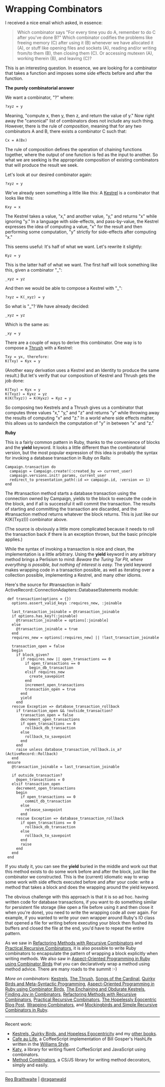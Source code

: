 Wrapping Combinators
===

I received a nice email which asked, in essence:

> Which combinator says "For every time you do A, remember to do C after you've done B?" Which combinator codifies the problems like freeing memory (C) after using it (B) whenever we have allocated it (A), or stuff like opening files and sockets (A), reading and/or writing from/to them (B), then closing them (C). Or accessing mutexen (A), working therein (B), and leaving (C)?

This is an interesting question. In essence, we are looking for a combinator that takes a function and imposes some side effects before and after the function.

**The purely combinatorial answer**

We want a combinator, "?" where:

    ?xyz = y
    
Meaning, "compute x, then y, then z, and return the value of y." Now right away the "canonical" list of combinators does not include any such thing. However, there is the rule of *composition*, meaning that for any two combinators A and B, there exists a combinator C such that:

    Cx = A(Bx)

The rule of composition defines the operation of chaining functions together, where the output of one function is fed as the input to another. So what we are seeking is the appropriate composition of existing combinators that will produce the result we seek. 

Let's look at our desired combinator again:

    ?xyz = y

We've already seen something a little like this: A [Kestrel](http://github.com/raganwald/homoiconic/blob/master/2008-10-29/kestrel.markdown "Kestrels") is a combinator that looks like this:

    Kxy = x

The Kestrel takes a value, "x," and another value, "y," and returns "x" while ignoring "y." In a language with side-effects, and pass-by-value, the Kestrel expresses the idea of computing a value, "x" for the result and then performing some computation, "y" strictly for side-effects after computing "x."

This seems useful: It's half of what we want. Let's rewrite it slightly:

    Kyz = y

This is the latter half of what we want. The first half will look something like this, given a combinator "\_":

    _xyz = yz
    
And then we would be able to compose a Kestrel with "\_":

    ?xyz = K(_xyz) = y

So what is "\_"? We have already decided:

    _xyz = yz

Which is the same as:

    _xy = y

There are a couple of ways to derive this combinator. One way is to compose a [Thrush](http://github.com/raganwald/homoiconic/tree/master/2008-10-30/thrush.markdown#readme) with a Kestrel:

    Txy = yx, therefore:
    K(Txy) = Kyx = y

(Another easy derivation uses a Kestrel and an Identity to produce the same result.) But let's verify that our composition of Kestrel and Thrush gets the job done:

    K(Txy) = Kyx = y
    K(Txyz) = Kyxz = yz
    K(K(Txyz)) = K(Kyxz) = Kyz = y
  
So composing two Kestrels and a Thrush gives us a combinator that computes three values "x," "y," and "z" and returns "y" while throwing away the results of computing "x" and "z." In a world where side effects matter, this allows us to sandwich the computation of "y" in between "x" and "z."

**Ruby**

This is a fairly common pattern in Ruby, thanks to the convenience of blocks and the **yield** keyword. It looks a little different than the combinatorial version, but the most popular expression of this idea is probably the syntax for invoking a database transaction in Ruby on Rails:

    Campaign.transaction do
      campaign = Campaign.create!(:created_by => current_user)
      campaign.versions.init! params, current_user
      redirect_to presentation_path(:id => campaign.id, :version => 1)
    end

The #transaction method starts a database transaction using the connection owned by Campaign, yields to the block to execute the code in the block, and if all is successful it will commit the transaction. The results of starting and committing the transaction are discarded, and the #transaction method returns whatever the block returns. This is just like our K(K(Txyz))) combinator above.

(The source is obviously a little more complicated because it needs to roll the transaction back if there is an exception thrown, but the basic principle applies.)

While the syntax of invoking a transaction is nice and clean, the implementation is a little arbitrary. Using the **yield** keyword in any arbitrary method brings a Perlisism to mind: *Beware the Turing Tar Pit, where everything is possible, but nothing of interest is easy.* The yield keyword makes wrapping code in a transaction possible, as well as iterating over a collection possible, implementing a Kestrel, and many other idioms.

Here's the source for #transaction in Rails' ActiveRecord::ConnectionAdapters::DatabaseStatements module:

     def transaction(options = {})
       options.assert_valid_keys :requires_new, :joinable

       last_transaction_joinable = @transaction_joinable
       if options.has_key?(:joinable)
         @transaction_joinable = options[:joinable]
       else
         @transaction_joinable = true
       end
       requires_new = options[:requires_new] || !last_transaction_joinable

       transaction_open = false
       begin
         if block_given?
           if requires_new || open_transactions == 0
             if open_transactions == 0
               begin_db_transaction
             elsif requires_new
               create_savepoint
             end
             increment_open_transactions
             transaction_open = true
           end
           yield
         end
       rescue Exception => database_transaction_rollback
         if transaction_open && !outside_transaction?
           transaction_open = false
           decrement_open_transactions
           if open_transactions == 0
             rollback_db_transaction
           else
             rollback_to_savepoint
           end
         end
         raise unless database_transaction_rollback.is_a?(ActiveRecord::Rollback)
       end
     ensure
       @transaction_joinable = last_transaction_joinable

       if outside_transaction?
         @open_transactions = 0
       elsif transaction_open
         decrement_open_transactions
         begin
           if open_transactions == 0
             commit_db_transaction
           else
             release_savepoint
           end
         rescue Exception => database_transaction_rollback
           if open_transactions == 0
             rollback_db_transaction
           else
             rollback_to_savepoint
           end
           raise
         end
       end
     end

If you study it, you can see the **yield** buried in the middle and work out that this method exists to do some work before and after the block, just like the combinator we constructed. This is the (current) idiomatic way to wrap some work with side effects executed before and after your code: write a method that takes a block and does the wrapping around the yield keyword.

The obvious challenge with this approach is that it is so ad hoc. having written code for database transactions, if you want to do something similar for persistent file storage (like open a file before using it and then close it when you're done), you need to write the wrapping code all over again. For example, if you wanted to write your own wrapper around Ruby's IO class that opened a file for writing before executing your block then flushed its buffers and closed the file at the end, you'd have to repeat the entire pattern.

As we saw in [Refactoring Methods with Recursive Combinators](http://github.com/raganwald/homoiconic/tree/master/2008-11-23/recursive_combinators.md) and [Practical Recursive Combinators](http://github.com/raganwald/homoiconic/tree/master/2008-11-26/practical_recursive_combinators.md), it is also possible to write Ruby combinators to encapsulate the pattern of wrapping a block explicitly when writing methods. We also saw in [Aspect-Oriented Programming in Ruby using Combinator Birds](http://github.com/raganwald/homoiconic/tree/master/2008-11-07/from_birds_that_compose_to_method_advice.markdown) that you can declaratively wrap a method using method advice. There are many roads to the summit :-)

_More on combinators_: [Kestrels](http://github.com/raganwald/homoiconic/tree/master/2008-10-29/kestrel.markdown#readme), [The Thrush](http://github.com/raganwald/homoiconic/tree/master/2008-10-30/thrush.markdown#readme), [Songs of the Cardinal](http://github.com/raganwald/homoiconic/tree/master/2008-10-31/songs_of_the_cardinal.markdown#readme), [Quirky Birds and Meta-Syntactic Programming](http://github.com/raganwald/homoiconic/tree/master/2008-11-04/quirky_birds_and_meta_syntactic_programming.markdown#readme), [Aspect-Oriented Programming in Ruby using Combinator Birds](http://github.com/raganwald/homoiconic/tree/master/2008-11-07/from_birds_that_compose_to_method_advice.markdown#readme), [The Enchaining and Obdurate Kestrels](http://github.com/raganwald/homoiconic/tree/master/2008-11-12/the_obdurate_kestrel.md#readme), [Finding Joy in Combinators](http://github.com/raganwald/homoiconic/tree/master/2008-11-16/joy.md#readme), [Refactoring Methods with Recursive Combinators](http://github.com/raganwald/homoiconic/tree/master/2008-11-23/recursive_combinators.md#readme), [Practical Recursive Combinators](http://github.com/raganwald/homoiconic/tree/master/2008-11-26/practical_recursive_combinators.md#readme), [The Hopelessly Egocentric Blog Post](http://github.com/raganwald/homoiconic/tree/master/2009-02-02/hopeless_egocentricity.md#readme), [Wrapping Combinators](http://github.com/raganwald/homoiconic/tree/master/2009-06-29/wrapping_combinators.md#readme), and [Mockingbirds and Simple Recursive Combinators in Ruby](https://github.com/raganwald/homoiconic/blob/master/2011/11/mockingbirds.md#readme).

---

Recent work:

* [Kestrels, Quirky Birds, and Hopeless Egocentricity](http://leanpub.com/combinators) and my [other books](http://leanpub.com/u/raganwald).
* [Cafe au Life](http://recursiveuniver.se), a CoffeeScript implementation of Bill Gosper's HashLife written in the [Williams Style](https://github.com/raganwald/homoiconic/blob/master/2011/11/COMEFROM.md).
* [Katy](http://github.com/raganwald/Katy), a library for writing fluent CoffeeScript and JavaScript using combinators.
* [Method Combinators](https://github.com/raganwald/method-combinators), a CS/JS library for writing method decorators, simply and easily. 

---

[Reg Braithwaite](http://braythwayt.com) | [@raganwald](http://twitter.com/raganwald)